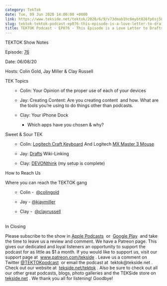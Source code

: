```yaml
---
category: TekTok
date: Tue, 09 Jun 2020 14:00:00 +0000
link: https://www.tekside.net/tektok/2020/6/9/v73dmab1hc6mybt826fp6sj58kxrmr
slug: tektok-tektok-podcast-ep076-this-episode-is-a-love-letter-to-drafts-devonthink
title: TEKTOK Podcast - EP076 - This Episode is a Love Letter to Drafts & DevonThink
---
```


<p class="">TEKTOK Show Notes</p><p class="">Episode: <a href="http://tekside.net/tektok?format=rss"><span>76</span></a></p><p class="">Date: 06/08/20</p><p class="">Hosts: Colin Gold, Jay Miller &amp; Clay Russell</p><p class=""></p><p class="">TEK Topics</p><ul><ul><li><p class="">Colin: Your Opinion of the proper use of each of your devices</p></li><li><p class="">Jay: Creating Content: Are you creating content&nbsp; and how. What are the tools you’re using to do things other than podcasts.</p></li><li><p class="">Clay: Your iPhone Dock</p><ul><li><p class="">Which apps have you chosen &amp; why?</p></li></ul></li></ul></ul><p class=""></p><p class="">Sweet &amp; Sour TEK</p><ul><ul><li><p class="">Colin: <a href="https://www.logitech.com/en-us/product/craft?utm_campaign=dr&amp;utm_source=google&amp;utm_medium=paid_search&amp;cvosrc=ppc.google.logitech%20craft&amp;cvo_campaign=G%20-%20US%20-%20NAM%20-%20Logitech%20-%20PS%20-%20Keyboards%20-%20EXACT&amp;Matchtype=e&amp;cvo_crid=336184252457&amp;partner=DR&amp;category=brand&amp;addisttype=g&amp;gclid=EAIaIQobChMIsfO-rtzy6QIVkorICh2Ndga0EAAYASAAEgLIrPD_BwE"><span>Logitech Craft Keyboard</span></a> And Logitech <a href="https://www.logitech.com/en-us/product/mx-master-3"><span>MX Master 3 Mouse</span></a></p></li><li><p class="">Jay: <a href="https://apps.apple.com/us/app/drafts/id1236254471">Drafts</a> Wiki-Linking</p></li><li><p class="">Clay: <a href="https://www.devontechnologies.com/apps/devonthink"><span>DEVONthink</span></a> (my setup is complete)</p></li></ul></ul><p class=""></p><p class="">How to Reach Us</p><p class="">Where you can reach the TEKTOK gang</p><ul><ul><li><p class="">Colin -&nbsp; <a href="http://twitter.com/colingold"><span>@colingold</span></a>&nbsp;</p></li><li><p class="">Jay - <a href="http://twitter.com/kjaymiller"><span>@kjaymiller</span></a></p></li><li><p class="">Clay -&nbsp; <a href="http://twitter.com/clayrussell"><span>@clayrussell</span></a>&nbsp;&nbsp;</p></li></ul></ul><p class=""><br />In Closing</p><p class="">Please subscribe to the show in <a href="https://podcasts.apple.com/us/podcast/tektok-podcast/id875056387"><span>Apple Podcasts</span></a>&nbsp; or&nbsp; <a href="https://goo.gl/app/playmusic?ibi=com.google.PlayMusic&amp;isi=691797987&amp;ius=googleplaymusic&amp;link=https://play.google.com/music/m/Ifbau5sq4uurrg4hifug5oacshq?t%3DTEKTOK_Podcast_-_The_TEKSide_Network"><span>Google Play</span></a>&nbsp; and take the time to leave us a review and comment. We have a Patreon page. This gives our dedicated and loyal listeners an opportunity to support the podcast for as little as $1 a month. If you would like to support us, visit our support page at&nbsp; <a href="http://www.patreon.com/tekside"><span>www.patreon.com/tekside</span></a> . Leave us a comment on Twitter <a href="http://twitter.com/%23!/TEKTOKpodcast"><span>@TEKTOKpodcast</span></a>&nbsp; or email the podcast at&nbsp; <span>tektok@tekside.net</span> . Check out our website at&nbsp; <a href="http://tekside.net/tektok/"><span>tekside.net/tektok</span></a> . Also be sure to check out all our other great podcasts, blogs, photo galleries and the TEKSide store on&nbsp; <a href="http://tekside.net/"><span>tekside.net</span></a> . We thank you all for listening! Goodbye!</p>